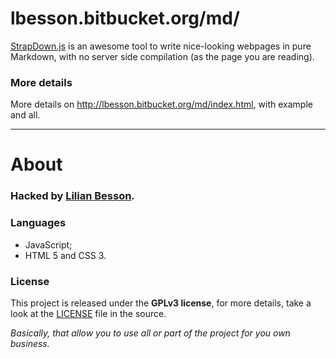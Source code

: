 # lbesson.bitbucket.org/md/

[StrapDown.js](https://lbesson.bitbucket.org/md/index.html) is an awesome tool to write
nice-looking webpages in pure Markdown, with no server side compilation (as the page you
are reading).

### More details

More details on http://lbesson.bitbucket.org/md/index.html, with example and all.

---

# About

### Hacked by [Lilian Besson](https://bitbucket.org/lbesson).

### Languages

-   JavaScript;
-   HTML 5 and CSS 3.

### License

This project is released under the **GPLv3 license**, for more details, take a look at
the [LICENSE](http://besson.qc.to/LICENSE.html) file in the source.

_Basically, that allow you to use all or part of the project for you own business._
